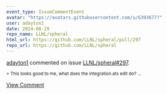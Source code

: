 ```yaml
---
event_type: IssueCommentEvent
avatar: "https://avatars.githubusercontent.com/u/6393677?"
user: adayton1
date: 2024-08-29
repo_name: LLNL/spheral
html_url: https://github.com/LLNL/spheral/pull/297
repo_url: https://github.com/LLNL/spheral
---
```


<a href='https://github.com/adayton1' target='_blank'>adayton1</a> commented on issue <a href='https://github.com/LLNL/spheral/pull/297' target='_blank'>LLNL/spheral#297</a>.

<small>> This looks good to me, what does the integration.ats edit do?...</small>

<a href='https://github.com/LLNL/spheral/pull/297' target='_blank'>View Comment</a>